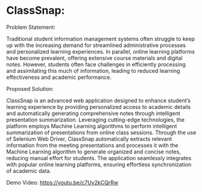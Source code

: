 # ClassSnap: 

Problem Statement:

Traditional student information management systems often struggle to keep up with the increasing demand for streamlined administrative processes and personalized learning experiences. In parallel, online learning platforms have become prevalent, offering extensive course materials and digital notes.
However, students often face challenges in efficiently processing and assimilating this much of information, leading to reduced learning effectiveness and academic performance.

Proposed Solution:

ClassSnap is an advanced web application designed to enhance student’s learning experience by providing personalized access to academic details and automatically generating comprehensive notes through intelligent presentation summarization. Leveraging cutting-edge technologies, the platform employs Machine Learning algorithms to perform intelligent summarization of presentations from online class sessions. 
Through the use of Selenium Web Driver, ClassSnap automatically extracts relevant information from the meeting presentations and processes it with the Machine Learning algorithm to generate organized and concise notes, reducing manual effort for students.
The application seamlessly integrates with popular online learning platforms, ensuring effortless synchronization of academic data.


Demo Video: https://youtu.be/c7Uv2kCQrRw
